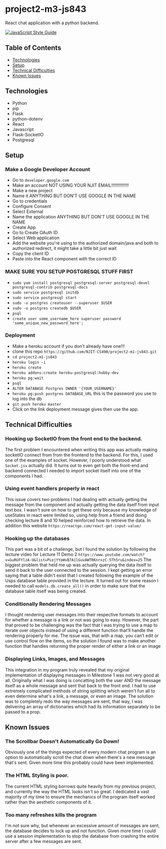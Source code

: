 # project2-m3-js843

React chat application with a python backend.

[![JavaScript Style Guide](https://img.shields.io/badge/code_style-standard-brightgreen.svg)](https://standardjs.com)

## Table of Contents
* [Technologies](#technologies)
* [Setup](#setup)
* [Technical Difficulties](#technical-difficulties)
* [Known Issues](#known-issues)

## Technologies
* Python
* pip 
* Flask 
* python-dotenv 
* React
* Javascript
* Flask-SocketIO
* Postgresql

## Setup

### Make a Google Developer Account

* Go to `developer.google.com`
* Make an account NOT USING YOUR NJIT EMAIL!!!!!!!!!!!!!!
* Make a new project 
* Name it ANYTHING BUT DON'T USE GOOGLE IN THE NAME
* Go to credentials
* Configure Consent
* Select External
* Name the application ANYTHING BUT DON'T USE GOOGLE IN THE NAME
* Create App
* Go to Create OAuth ID
* Select Web application
* Add the website you're using to the authorized domain/java and both to authorized redirect, it might take a little bit just wait
* Copy the client ID
* Paste into the React component with the correct ID

### MAKE SURE YOU SETUP POSTGRESQL STUFF FIRST 
* `sudo yum install postgresql postgresql-server postgresql-devel postgresql-contrib postgresql-docs`
* `sudo service postgresql initdb`
* `sudo service postgresql start`
* `sudo -u postgres createuser --superuser $USER`
* `sudo -u postgres createdb $USER`
* `psql`
* `create user some_username_here superuser password 'some_unique_new_password_here';`

### Deployment
* Make a heroku account if you don't already have one!!!
* clone this repo `https://github.com/NJIT-CS490/project2-m1-js843.git`
* `cd project2-m1-js843`
* `heroku login -i`
* `heroku create`
* `heroku addons:create heroku-postgresql:hobby-dev`
* `heroku pg:wait`
* `psql`
* `ALTER DATABASE Postgres OWNER '{YOUR_USERNAME}'`
* `heroku pg:push postgres DATABASE_URL` this is the password you use to log into the db
* `git push heroku master`
* Click on the link deployment message gives then use the app.

## Technical Difficulties
### Hooking up SocketIO from the front end to the backend.

The first problem I encountered when writing this app was actually making 
socketIO connect from from the frontend to the backend. For this, I used one of
the examples of socket. However, I poorly understood what `Socket.jsx` actually 
did. It turns out to even get both the front-end and backend connected I needed
to import socket itself into one of the components I had.

### Using event handlers properly in react

This issue covers two problems I had dealing with actually getting the message
from the component and actually getting the data itself from input text box. I 
wasn't sure on how to get these only because my knowledge of useStates in react were limited
so, using help from a friend and doing checking lecture 8 and 10 helped reinforced
how to retrieve the data. In addition this website `https://reactgo.com/react-get-input-value/`

### Hooking up the databases

This part was a bit of a challenge, but I found the solution by following the 
lecture video for Lecture 11 Demo 2 `https://www.youtube.com/watch?v=GuRUFYlzA-U&list=PLejYYoWvB7A1lGuvAWTRKnrxzC-5Th5ru&index=25`
The biggest problem that held me up was actually querying the data itself to send it back to
the user connected to the session. I kept getting an error saying that a table didn't exist
that I created following the example of the Usps database table provided in the lecture.
It turned out for some reason I needed to call `models.db.create_all()` in order to make
sure that the database table itself  was being created.

### Conditionally Rendering Messages

I thought rendering user messages into their respective formats to account for whether a message is a link or not was going to easy. However, the part that proved to
be challenging was the fact that I was trying to use a map to iterate over objects instead of using a different function that’ll handle the rendering properly for me.
The issue was, that with a map, you can’t edit or use control flow on the items, so the solution I found was to make another function that handles returning the 
proper render of either a link or an image

### Displaying Links, Images, and Messages

This integration in my program truly revealed that my original implementation of displaying messages in Milestone 1 was not very good at all. Originally what I was 
doing is concatting both the user AND the message itself as a whole message and sent that back to the front end. I had to use extremely complicated methods of 
string splitting which weren't fun all to even determine what's a link, a message, or even an image. The solution was to completely redo the way messages are sent,
that way, I was delivering an array of dictionaries which had its information separately to be passed to a prop.

## Known Issues
### The Scrollbar Doesn't Automatically Go Down!

Obviously one of the things expected of every modern chat program is an option 
to automatically scroll the chat down when there's a new message that's sent.
Given more time this probably could have been implemented.

### The HTML Styling is poor.

The current HTML styling borrows quite heavily from my previous project, and 
currently the way the HTML looks isn't so great. I dedicated a vast majority of 
my time to ensure the mechanics of the program itself worked rather than the 
aesthetic components of it.

### Too many refreshes kills the program

I'm not sure why, but whenever an excessive amount of messages are sent, the
database decides to lock up and not function. Given more time I could use a 
session implementation to stop the database from crashing the entire server after
a few messages are sent.